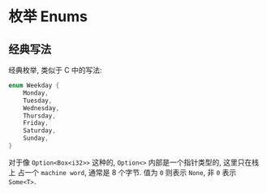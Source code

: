 # 枚举 Enums

## 经典写法

经典枚举, 类似于 C 中的写法:

```rust
enum Weekday {
    Monday,
    Tuesday,
    Wednesday,
    Thursday,
    Friday,
    Saturday,
    Sunday,
}
```

对于像 `Option<Box<i32>>` 这种的, `Option<>` 内部是一个指针类型的, 这里只在栈上
占一个 `machine word`, 通常是 8 个字节. 值为 `0` 则表示 `None`, 非 `0` 表示
`Some<T>`.
